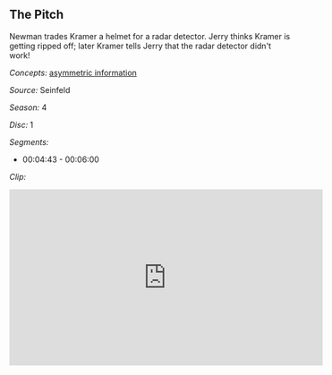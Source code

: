 ## The Pitch

Newman trades Kramer a helmet for a radar detector.  Jerry thinks Kramer is getting ripped off;  later Kramer tells Jerry that the radar detector didn't work!

*Concepts:*
[asymmetric information](/concept/asymmetric-information/)

*Source:* Seinfeld

*Season:* 4

*Disc:* 1

*Segments:*

 * 00:04:43 - 00:06:00

*Clip:*

<iframe width="560" height="315" src="https://criticalcommons.org/embed?m=BYhxCITrN" frameborder="0" allowfullscreen></iframe>
